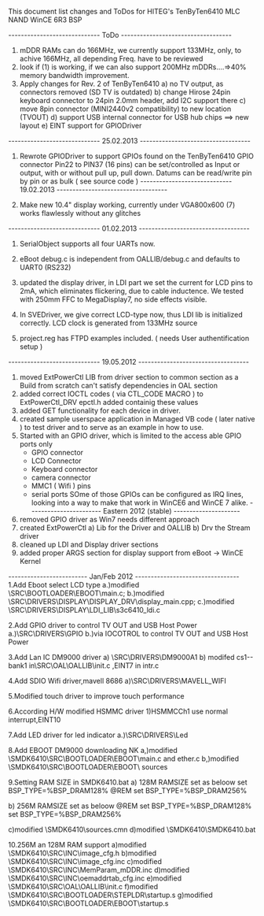 This document list changes and ToDos for HITEG's TenByTen6410 MLC NAND WinCE 6R3 BSP



----------------------------- ToDo       -----------------------------------

1. mDDR RAMs can do 166MHz, we currently support 133MHz, only, to achive 166MHz, all depending Freq. have to be reviewed 
2. look if (1) is working, if we can also support 200MHz mDDRs....=>40% memory bandwidth improvement.
3. Apply changes for Rev. 2 of TenByTen6410
	a) no TV output, as connectors removed (SD TV is outdated)
	b) change Hirose 24pin keyboard connector to 24pin 2.0mm header, add I2C support there
	c) move 8pin connector (MINI2440v2 compatibility) to new location (TVOUT)
	d) support USB internal connector for USB hub chips ==> new layout
	e) EINT support for GPIODriver

----------------------------- 25.02.2013 -----------------------------------
1.	Rewrote GPIODriver to support GPIOs found on the TenByTen6410 GPIO connector
	Pin22 to PIN37 (16 pins) can be set/controlled as Input or output, 
	with or without pull up, pull down.
	Datums can be read/write pin by pin or as bulk ( see source code )
----------------------------- 19.02.2013 -----------------------------------

1.	Make new 10.4" display working, currently under VGA800x600 (7) works flawlessly without any glitches

----------------------------- 01.02.2013 -----------------------------------

1. SerialObject supports all four UARTs now. 
2. eBoot debug.c is independent from OALLIB/debug.c and defaults to UART0 (RS232)
3. updated the display driver, in LDI part we set the current for LCD pins to 2mA, which
   eliminates flickering, due to cable inductence. We tested with 250mm FFC to MegaDisplay7, no side effects visible.
4. In SVEDriver, we give correct LCD-type now, thus LDI lib is initialized correctly. LCD clock is generated from 133MHz source

5. project.reg has FTPD examples included. ( needs User authentification setup )

----------------------------- 19.05.2012 -----------------------------------
1. moved ExtPowerCtl LIB from driver section to common section
   as a Build from scratch can't satisfy dependencies in OAL section
2. added correct IOCTL codes ( via CTL_CODE MACRO ) to ExtPowerCtl_DRV
   epctl.h added containig these values
3. added GET functionality for each device in driver. 
4. created sample userspace application in Managed VB code ( later native ) to
   test driver and to serve as an example in how to use. 
5. Started with an GPIO driver, which is limited to the access able GPIO ports only
	- GPIO connector
	- LCD Connector
	- Keyboard connector
	- camera connector
	- MMC1 ( Wifi ) pins
	- serial ports
   SOme of those GPIOs can be configured as IRQ lines, looking into a way to make that
   work in WinCE6 and WinCE 7 alike.
----------------------- Eastern 2012 (stable) ---------------------
1. removed GPIO driver as Win7 needs different approach
2. created ExtPowerCtl
	a) Lib for the Driver and OALLIB
	b) Drv the Stream driver 
3. cleaned up LDI and Display driver sections
4. added proper ARGS section for display support from eBoot -> WinCE Kernel
 
------------------------- Jan/Feb 2012 ---------------------------------
1.Add Eboot select LCD type
  a.)modified \SRC\BOOTLOADER\EBOOT\main.c;
  b.)modified \SRC\DRIVERS\DISPLAY\DISPLAY_DRV\display_main.cpp;
  c.)modified \SRC\DRIVERS\DISPLAY\LDI_LIB\s3c6410_ldi.c
  
2.Add GPIO driver to control TV OUT and USB Host Power
  a.)\SRC\DRIVERS\GPIO
  b.)via IOCOTROL to control TV OUT and USB Host Power
  
3.Add Lan IC DM9000 driver
  a) \SRC\DRIVERS\DM9000A1
  b) modifed cs1--bank1 in\SRC\OAL\OALLIB\init.c ,EINT7  in intr.c
  
4.Add SDIO Wifi driver,mavell 8686
  a)\SRC\DRIVERS\MAVELL_WIFI
  
5.Modified touch driver to improve touch performance

6.According H/W modified HSMMC driver
  1)HSMMCCh1 use normal interrupt,EINT10


7.Add LED driver for led indicator 
 a.)\SRC\DRIVERS\Led 

8.Add EBOOT DM9000 downloading NK
 a,)modified \SMDK6410\SRC\BOOTLOADER\EBOOT\main.c and ether.c
 b,)modified \SMDK6410\SRC\BOOTLOADER\EBOOT\ sources
 
9.Setting RAM SIZE in  SMDK6410.bat
  a) 128M RAMSIZE set as beloow
  set BSP_TYPE=%BSP_DRAM128%
  @REM set BSP_TYPE=%BSP_DRAM256%
  
  b) 256M RAMSIZE set as beloow
  @REM set BSP_TYPE=%BSP_DRAM128%
  set BSP_TYPE=%BSP_DRAM256%
  
  c)modified \SMDK6410\sources.cmn
  d)modified \SMDK6410\SMDK6410.bat
  
10.256M an 128M RAM support 
   a)modified \SMDK6410\SRC\INC\image_cfg.h
   b)modified \SMDK6410\SRC\INC\image_cfg.inc
   c)modified \SMDK6410\SRC\INC\MemParam_mDDR.inc
   d)modified \SMDK6410\SRC\INC\oemaddrtab_cfg.inc
   e)modified \SMDK6410\SRC\OAL\OALLIB\init.c
   f)modified \SMDK6410\SRC\BOOTLOADER\STEPLDR\startup.s
   g)modified \SMDK6410\SRC\BOOTLOADER\EBOOT\startup.s
   
